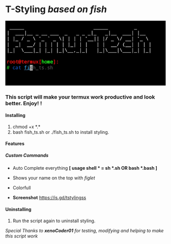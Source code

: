 # T-Styling *based on fish*
![logo](Pic.jpg)
### This script will make your termux work productive and look better. Enjoy! ! 

#### Installing

1. chmod +x \*.\*
2. bash fish_ts.sh or ./fish_ts.sh to install styling. 

#### Features
##### Custom Commands
+ Auto Complete everything **[ usage shell \* = sh \*.sh OR bash \*.bash ]**
+ Shows your name on the top with *figlet*
+ Colorfull

+ **Screenshot** 
https://is.gd/tstylingss

#### Uninstalling
1. Run the script again to uninstall styling.

*Special Thanks to **xenoCoder01**
for testing, modifying and helping to make this script work*

